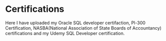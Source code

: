 # Certifications

Here I have uploaded my Oracle SQL developer certifaction, Pl-300 Certification, NASBA(National Association of State Boards of Accountancy) certifications and my Udemy SQL Developer certification.
